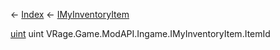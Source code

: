 ← [Index](Api-Index) ← [IMyInventoryItem](VRage.Game.ModAPI.Ingame.IMyInventoryItem)

[uint](System.UInt32) uint VRage.Game.ModAPI.Ingame.IMyInventoryItem.ItemId